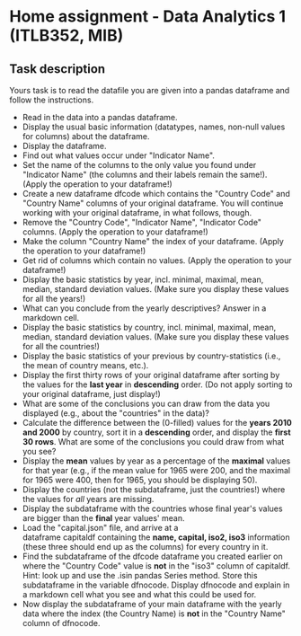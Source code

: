 # **Home assignment - Data Analytics 1 (ITLB352, MIB)**

## **Task description**

Yours task is to read the datafile you are given into a pandas dataframe and follow the instructions.

- Read in the data into a pandas dataframe.
- Display the usual basic information (datatypes, names, non-null values for columns) about the dataframe.
- Display the dataframe.
- Find out what values occur under "Indicator Name".
- Set the name of the columns to the only value you found under "Indicator Name" (the columns and their labels remain the same!). (Apply the operation to your dataframe!)
- Create a new dataframe dfcode which contains the "Country Code" and "Country Name" columns of your original dataframe. You will continue working with your original dataframe, in what follows, though.
- Remove the "Country Code", "Indicator Name", "Indicator Code" columns. (Apply the operation to your dataframe!)
- Make the column "Country Name" the index of your dataframe. (Apply the operation to your dataframe!)
- Get rid of columns which contain no values. (Apply the operation to your dataframe!)
- Display the basic statistics by year, incl. minimal, maximal, mean, median, standard deviation values. (Make sure you display these values for all the years!)
- What can you conclude from the yearly descriptives? Answer in a markdown cell.
- Display the basic statistics by country, incl. minimal, maximal, mean, median, standard deviation values. (Make sure you display these values for all the countries!)
- Display the basic statistics of your previous by country-statistics (i.e., the mean of country means, etc.).
- Display the first thirty rows of your original dataframe after sorting by the values for the **last year** in **descending** order. (Do not apply sorting to your original dataframe, just display!)
- What are some of the conclusions you can draw from the data you displayed (e.g., about the "countries" in the data)?
- Calculate the difference between the (0-filled) values for the **years 2010 and 2000** by country, sort it in a **descending** order, and display the **first 30 rows**. What are some of the conclusions you could draw from what you see?
- Display the **mean** values by year as a percentage of the **maximal** values for that year (e.g., if the mean value for 1965 were 200, and the maximal for 1965 were 400, then for 1965, you should be displaying 50).
- Display the countries (not the subdataframe, just the countries!) where the values for *all* years are missing.
- Display the subdataframe with the countries whose final year's values are bigger than the **final** year values' mean.
- Load the "capital.json" file, and arrive at a dataframe capitaldf containing the **name, capital, iso2, iso3** information (these three should end up as the columns) for every country in it.
- Find the subdataframe of the dfcode dataframe you created earlier on where the "Country Code" value is **not** in the "iso3" column of capitaldf. Hint: look up and use the .isin pandas Series method. Store this subdataframe in the variable dfnocode. Display dfnocode and explain in a markdown cell what you see and what this could be used for.
- Now display the subdataframe of your main dataframe with the yearly data where the index (the Country Name) is **not** in the "Country Name" column of dfnocode.
